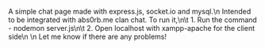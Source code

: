 A simple chat page made with express.js, socket.io and mysql.\n
Intended to be integrated with abs0rb.me clan chat.
To run it,\n\t
    1. Run the command - nodemon server.js\n\t
    2. Open localhost with xampp-apache for the client side\n
\n
Let me know if there are any problems!